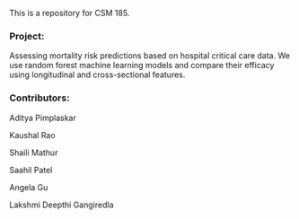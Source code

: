 This is a repository for CSM 185. 

### Project: 
Assessing mortality risk predictions based on hospital critical care data. We use random forest machine learning models and compare their efficacy using longitudinal and cross-sectional features.

### Contributors: 
Aditya Pimplaskar

Kaushal Rao

Shaili Mathur

Saahil Patel

Angela Gu

Lakshmi Deepthi Gangiredla

